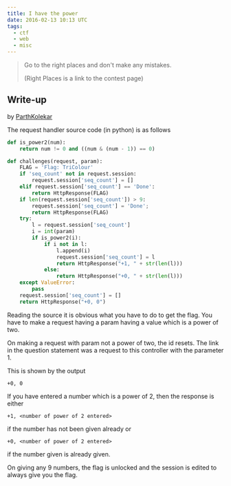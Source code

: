 ```yaml
---
title: I have the power
date: 2016-02-13 10:13 UTC
tags: 
  - ctf
  - web
  - misc
---
```


> Go to the right places and don't make any mistakes.
>
> (Right Places is a link to the contest page)

## Write-up

by [ParthKolekar](https://github.com/ParthKolekar)

The request handler source code (in python) is as follows

~~~ python
def is_power2(num):
    return num != 0 and ((num & (num - 1)) == 0)

def challenges(request, param):
    FLAG = 'Flag: TriColour'
    if 'seq_count' not in request.session:
        request.session['seq_count'] = []
    elif request.session['seq_count'] == 'Done':
        return HttpResponse(FLAG)
    if len(request.session['seq_count']) > 9:
        request.session['seq_count'] = 'Done';
        return HttpResponse(FLAG)
    try:
        l = request.session['seq_count']
        i = int(param)
        if is_power2(i):
            if i not in l:
                l.append(i)
                request.session['seq_count'] = l 
                return HttpResponse("+1, " + str(len(l)))
            else:
                return HttpResponse("+0, " + str(len(l)))
    except ValueError:
        pass
    request.session['seq_count'] = []
    return HttpResponse("+0, 0")
~~~

Reading the source it is obvious what you have to do to get the flag.
You have to make a request having a param having a value which is a 
power of two. 

On making a request with param not a power of two, the id resets. 
The link in the question statement was a request to this controller with 
the parameter 1.

This is shown by the output 

    +0, 0

If you have entered a number which is a power of 2, then the response is 
either 

    +1, <number of power of 2 entered>

if the number has not been given already or 

    +0, <number of power of 2 entered>

if the number given is already given.

On giving any 9 numbers, the flag is unlocked and the session is edited to
always give you the flag.

